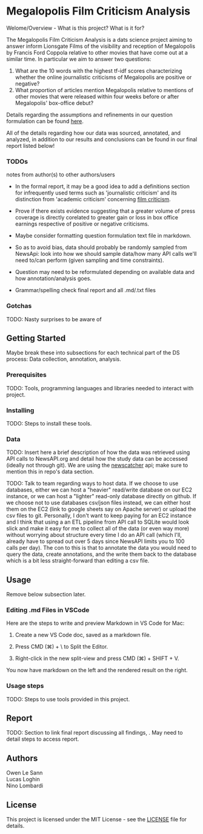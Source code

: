 # Megalopolis Film Criticism Analysis
Welome/Overview - What is this project? What is it for?

The Megalopolis Film Criticism Analysis is a dats science project aiming to answer inform Lionsgate Films of the visibility and reception of Megalopolis by Francis Ford Coppola relative to other movies that have come out at a similar time. In particular we aim to answer two questions:

1. What are the 10 words with the highest tf-idf scores characterizing whether the online journalistic criticisms of Megalopolis are positive or negative?
2. What proportion of articles mention Megalopolis relative to mentions of other movies that were released within four weeks before or after Megalopolis' box-office debut?

Details regarding the assumptions and refinements in our question formulation can be found [here](https://github.com/OwenLeSann/COMP370-Final-Project/blob/main/question_formulation.txt).

All of the details regarding how our data was sourced, annotated, and analyzed, in addition to our results and conclusions can be found in our final report listed below!

### TODOs
notes from author(s) to other authors/users

* In the formal report, it may be a good idea to add a definitions section for infrequently used terms such as 'journalistic criticism' and its distinction from 'academic criticism' concerning [film criticism](https://en.wikipedia.org/wiki/Film_criticism).

* Prove if there exists evidence suggesting that a greater volume of press coverage is directly corelated to greater gain or loss in box office earnings respective of positive or negative criticisms.

* Maybe consider formatting question formulation text file in markdown.

* So as to avoid bias, data should probably be randomly sampled from NewsApi: look into how we should sample data/how many API calls we'll need to/can perform (given sampling and time constraints).

* Question may need to be reformulated depending on available data and how annotation/analysis goes.

* Grammar/spelling check final report and all .md/.txt files

### Gotchas
TODO: Nasty surprises to be aware of

## Getting Started
Maybe break these into subsections for each technical part of the DS process: Data collection, annotation, analysis.
### Prerequisites
TODO: Tools, programming languages and libraries needed to interact with project.

### Installing
TODO: Steps to install these tools.

### Data
TODO: Insert here a brief description of how the data was retrieved using API calls to NewsAPI.org and detail how the study data can be accessed (ideally not through git).
We are using the [newscatcher](https://newscatcherapi.com/) api; make sure to mention this in repo's data section.


TODO: Talk to team regarding ways to host data. If we choose to use databases, either we can host a "heavier" read/write database on our EC2 instance, or we can host a "lighter" read-only database directly on github. If we choose not to use databases csv/json files instead, we can either host them on the EC2 (link to google sheets say on Apache server) or upload the csv files to git. Personally, I don't want to keep paying for an EC2 instance and I think that using a an ETL pipeline from API call to SQLite would look slick and make it easy for me to collect all of the data (or even way more) without worrying about structure every time I do an API call (which I'll, already have to spread out over 5 days since NewsAPI limits you to 100 calls per day). The con to this is that to annotate the data you would need to query the data, create annotations, and the write them back to the database which is a bit less straight-forward than editing a csv file.

## Usage

Remove below subsection later.
### Editing .md Files in VSCode
Here are the steps to write and preview Markdown in VS Code for Mac:

1. Create a new VS Code doc, saved as a markdown file.

2. Press CMD (⌘) + \ to Split the Editor.

3. Right-click in the new split-view and press CMD (⌘) + SHIFT + V.

You now have markdown on the left and the rendered result on the right.

### Usage steps
TODO:
Steps to use tools provided in this project.

## Report
TODO: Section to link final report discussing all findings, . May need to detail steps to access report.

## Authors
Owen Le Sann\
Lucas Loghin\
Nino Lombardi

## License
This project is licensed under the MIT License - see the [LICENSE](https://github.com/OwenLeSann/COMP370-Final-Project/blob/main/LICENSE) file for details.

